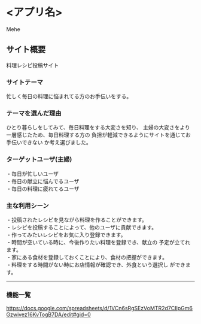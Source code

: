 # <アプリ名>
Mehe

## サイト概要
料理レシピ投稿サイト


### サイトテーマ
忙しく毎日の料理に悩まれてる方のお手伝いをする。

### テーマを選んだ理由
ひとり暮らしをしてみて、毎日料理をする大変さを知り、
主婦の大変さをより一層感じたため、毎日料理する方の
負担が軽減できるようにサイトを通じてお手伝いできない
か考え選びました。


### ターゲットユーザ(主婦)
・毎日が忙しいユーザ  
・毎日の献立に悩んでるユーザ  
・毎日の料理に疲れてるユーザ  

### 主な利用シーン
・投稿されたレシピを見ながら料理を作ることができます。  
・レシピを投稿することによって、他のユーザに貢献できます。  
・作ってみたいレシピをお気に入り登録できます。  
・時間が空いている時に、今後作りたい料理を登録でき、献立の
  予定が立てれます。  
・家にある食材を登録しておくことにより、食材の把握ができます。  
・料理をする時間がない時にお店情報が確認でき、外食という選択し
  ができます。  
___
### 機能一覧
https://docs.google.com/spreadsheets/d/1VCn6sRgSEzVoMTR2d7CIIpGm6Gzwivez16KvTogB7DA/edit#gid=0


